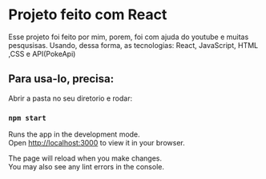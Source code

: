# Projeto feito com React

Esse projeto foi feito por mim, porem, foi com ajuda do youtube e muitas pesqusisas. Usando, dessa forma, as tecnologias: React, JavaScript, HTML ,CSS e API(PokeApi)

## Para usa-lo, precisa:

Abrir a pasta no seu diretorio e rodar: 

### `npm start`

Runs the app in the development mode.\
Open [http://localhost:3000](http://localhost:3000) to view it in your browser.

The page will reload when you make changes.\
You may also see any lint errors in the console.

